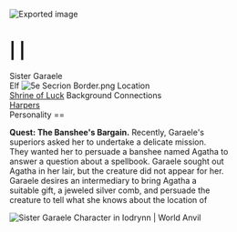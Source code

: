![Exported image](Exported%20image%2020240725171809-0.octet-stream)
    
|
|
==
Sister Garaele  
Elf
![5e Secrion Border.png](Exported%20image%2020240725171809-1.png)
Location  
[Shrine of Luck](1.%20World/Locations/Phandalin/Shrine%20of%20Luck.md) Background Connections  
[Harpers](Harpers.md)  
Personality    ==

**Quest: The Banshee's Bargain.** Recently, Garaele's  
superiors asked her to undertake a delicate mission.  
They wanted her to persuade a banshee named Agatha to  
answer a question about a spellbook. Garaele sought out  
Agatha in her lair, but the creature did not appear for her.  
Garaele desires an intermediary to bring Agatha a  
suitable gift, a jeweled silver comb, and persuade the  
creature to tell what she knows about the location of
 
![Sister Garaele Character in Iodrynn | World Anvil](Exported%20image%2020240725171809-2.jpeg)